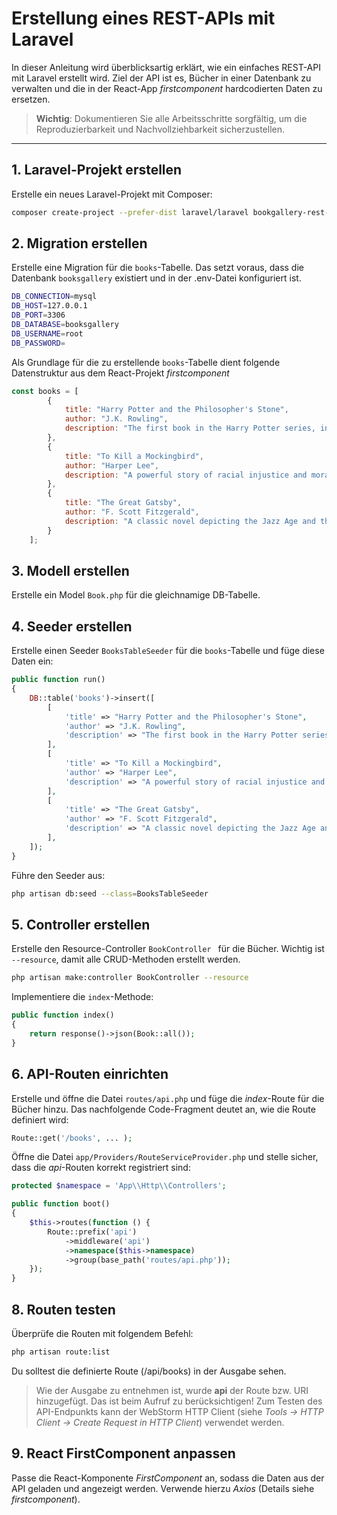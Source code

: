 # Erstellung eines REST-APIs mit Laravel

In dieser Anleitung wird überblicksartig erklärt, wie ein einfaches REST-API mit Laravel erstellt wird. Ziel der API 
ist es, Bücher in einer Datenbank zu verwalten und die in der React-App *firstcomponent* hardcodierten Daten zu ersetzen.

> **Wichtig**: Dokumentieren Sie alle Arbeitsschritte sorgfältig, um die Reproduzierbarkeit und Nachvollziehbarkeit sicherzustellen.

---

## 1. Laravel-Projekt erstellen

Erstelle ein neues Laravel-Projekt mit Composer:
   ```bash
   composer create-project --prefer-dist laravel/laravel bookgallery-rest-api
````

## 2. Migration erstellen
Erstelle eine Migration für die `books`-Tabelle. Das setzt voraus, dass die Datenbank `booksgallery` existiert und in der .env-Datei 
konfiguriert ist. 

```bash
DB_CONNECTION=mysql
DB_HOST=127.0.0.1
DB_PORT=3306
DB_DATABASE=booksgallery
DB_USERNAME=root
DB_PASSWORD=
```
Als Grundlage für die zu erstellende `books`-Tabelle dient folgende Datenstruktur aus dem React-Projekt *firstcomponent*

```javascript
const books = [
        {
            title: "Harry Potter and the Philosopher's Stone",
            author: "J.K. Rowling",
            description: "The first book in the Harry Potter series, introducing the magical world of Hogwarts."
        },
        {
            title: "To Kill a Mockingbird",
            author: "Harper Lee",
            description: "A powerful story of racial injustice and moral growth set in the American South."
        },
        {
            title: "The Great Gatsby",
            author: "F. Scott Fitzgerald",
            description: "A classic novel depicting the Jazz Age and the American Dream."
        }
    ];
```
## 3. Modell erstellen
Erstelle ein Model `Book.php` für die gleichnamige DB-Tabelle.

## 4. Seeder erstellen
Erstelle einen Seeder `BooksTableSeeder` für die `books`-Tabelle und füge diese Daten ein:

````php
public function run()
{
    DB::table('books')->insert([
        [
            'title' => "Harry Potter and the Philosopher's Stone",
            'author' => "J.K. Rowling",
            'description' => "The first book in the Harry Potter series, introducing the magical world of Hogwarts."
        ],
        [
            'title' => "To Kill a Mockingbird",
            'author' => "Harper Lee",
            'description' => "A powerful story of racial injustice and moral growth set in the American South."
        ],
        [
            'title' => "The Great Gatsby",
            'author' => "F. Scott Fitzgerald",
            'description' => "A classic novel depicting the Jazz Age and the American Dream."
        ],
    ]);
}
````

Führe den Seeder aus:
```bash
php artisan db:seed --class=BooksTableSeeder
````
## 5. Controller erstellen
Erstelle den Resource-Controller `BookController ` für die Bücher. Wichtig ist `--resource`, damit alle CRUD-Methoden erstellt werden.

```bash
php artisan make:controller BookController --resource
````
Implementiere die `index`-Methode:
````php
public function index()
{
    return response()->json(Book::all());
}
````
## 6. API-Routen einrichten
Erstelle und öffne die Datei `routes/api.php` und füge die *index*-Route für die Bücher hinzu. Das nachfolgende Code-Fragment 
deutet an, wie die Route definiert wird:

```php
Route::get('/books', ... );
```
Öffne die Datei `app/Providers/RouteServiceProvider.php` und stelle sicher, dass die *api*-Routen korrekt registriert sind:
```php
protected $namespace = 'App\\Http\\Controllers';

public function boot()
{
    $this->routes(function () {
        Route::prefix('api')
            ->middleware('api')
            ->namespace($this->namespace)
            ->group(base_path('routes/api.php'));
    });
}
```

## 8. Routen testen
Überprüfe die Routen mit folgendem Befehl:
```bash
php artisan route:list
```
Du solltest die definierte Route (/api/books) in der Ausgabe sehen.
>  Wie der Ausgabe zu entnehmen ist, wurde **api** der Route bzw. URI hinzugefügt. Das ist beim Aufruf zu berücksichtigen!
Zum Testen des API-Endpunkts kann der WebStorm HTTP Client (siehe *Tools -> HTTP Client -> Create Request in HTTP Client*) verwendet werden.

## 9. React FirstComponent anpassen
Passe die React-Komponente *FirstComponent* an, sodass die Daten aus der API geladen und angezeigt werden. Verwende hierzu *Axios* (Details siehe *firstcomponent*). 
